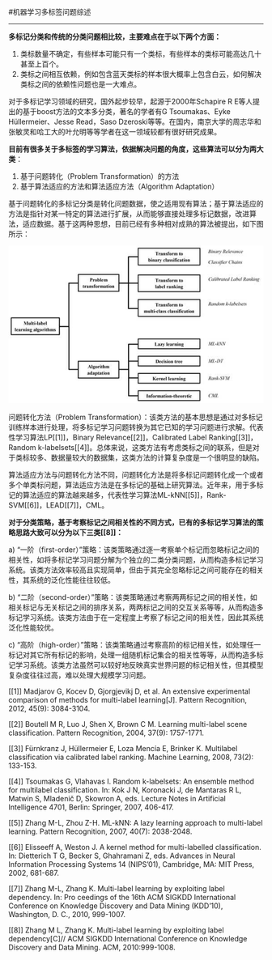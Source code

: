 #机器学习多标签问题综述

---

**多标记分类和传统的分类问题相比较，主要难点在于以下两个方面：**

1.  类标数量不确定，有些样本可能只有一个类标，有些样本的类标可能高达几十甚至上百个。
2.  类标之间相互依赖，例如包含蓝天类标的样本很大概率上包含白云，如何解决类标之间的依赖性问题也是一大难点。

对于多标记学习领域的研究，国外起步较早，起源于2000年Schapire R E等人提出的基于boost方法的文本多分类，著名的学者有G Tsoumakas、Eyke Hüllermeier、Jesse Read，Saso Dzeroski等等。在国内，南京大学的周志华和张敏灵和哈工大的叶允明等等学者在这一领域较都有很好研究成果。

**目前有很多关于多标签的学习算法，依据解决问题的角度，这些算法可以分为两大类**：

1. 基于问题转化（Problem Transformation）的方法
2. 基于算法适应的方法和算法适应方法（Algorithm Adaptation）

基于问题转化的多标记分类是转化问题数据，使之适用现有算法；基于算法适应的方法是指针对某一特定的算法进行扩展，从而能够直接处理多标记数据，改进算法，适应数据。基于这两种思想，目前已经有多种相对成熟的算法被提出，如下图所示：

![多标签解决方案](/多标签解决方案.jpg)

问题转化方法（Problem Transformation）：该类方法的基本思想是通过对多标记训练样本进行处理，将多标记学习问题转换为其它已知的学习问题进行求解。代表性学习算法LP[[1]]，Binary Relevance[[2]]，Calibrated Label Ranking[[3]]， Random k-labelsets[[4]]。总体来说，这类方法有考虑类标之间的联系，但是对于类标较多、数据量较大的数据集，这类方法的计算复杂度是一个很明显的缺陷。

算法适应方法与问题转化方法不同，问题转化方法是将多标记问题转化成一个或者多个单类标问题，算法适应方法是在多标记的基础上研究算法。近年来，用于多标记的算法适应的算法越来越多，代表性学习算法ML-kNN[[5]]，Rank-SVM[[6]]，LEAD[[7]]，CML。

**对于分类策略，基于考察标记之间相关性的不同方式，已有的多标记学习算法的策略思路大致可以分为以下三类[[8]]：**

a) “一阶（first-order）”策略：该类策略通过逐一考察单个标记而忽略标记之间的相关性，如将多标记学习问题分解为个独立的二类分类问题，从而构造多标记学习系统。该类方法效率较高且实现简单，但由于其完全忽略标记之间可能存在的相关性，其系统的泛化性能往往较低。

b) “二阶（second-order）”策略：该类策略通过考察两两标记之间的相关性，如相关标记与无关标记之间的排序关系，两两标记之间的交互关系等等，从而构造多标记学习系统。该类方法由于在一定程度上考察了标记之间的相关性，因此其系统泛化性能较优。

c) “高阶（high-order）”策略：该类策略通过考察高阶的标记相关性，如处理任一标记对其它所有标记的影响，处理一组随机标记集合的相关性等等，从而构造多标记学习系统。该类方法虽然可以较好地反映真实世界问题的标记相关性，但其模型复杂度往往过高，难以处理大规模学习问题。

[[1]] Madjarov G, Kocev D, Gjorgjevikj D, et al. An extensive experimental comparison of methods for multi-label learning[J]. Pattern Recognition, 2012, 45(9): 3084-3104.

[[2]] Boutell M R, Luo J, Shen X, Brown C M. Learning multi-label scene classification. Pattern Recognition, 2004, 37(9): 1757-1771.

[[3]] Fürnkranz J, Hüllermeier E, Loza Mencía E, Brinker K. Multilabel classification via calibrated label ranking. Machine Learning, 2008, 73(2): 133-153.

[[4]] Tsoumakas G, Vlahavas I. Random k-labelsets: An ensemble method for multilabel classification. In: Kok J N, Koronacki J, de Mantaras R L, Matwin S, Mladenič D, Skowron A, eds. Lecture Notes in Artificial Intelligence 4701, Berlin: Springer, 2007, 406-417.

[[5]] Zhang M-L, Zhou Z-H. ML-kNN: A lazy learning approach to multi-label learning. Pattern Recognition, 2007, 40(7): 2038-2048.

[[6]] Elisseeff A, Weston J. A kernel method for multi-labelled classification. In: Dietterich T G, Becker S, Ghahramani Z, eds. Advances in Neural Information Processing Systems 14 (NIPS’01), Cambridge, MA: MIT Press, 2002, 681-687.

[[7]] Zhang M-L, Zhang K. Multi-label learning by exploiting label dependency. In: Pro ceedings of the 16th ACM SIGKDD International Conference on Knowledge Discovery and Data Mining (KDD’10), Washington, D. C., 2010, 999-1007.

[[8]] Zhang M L, Zhang K. Multi-label learning by exploiting label dependency[C]// ACM SIGKDD International Conference on Knowledge Discovery and Data Mining. ACM, 2010:999-1008.